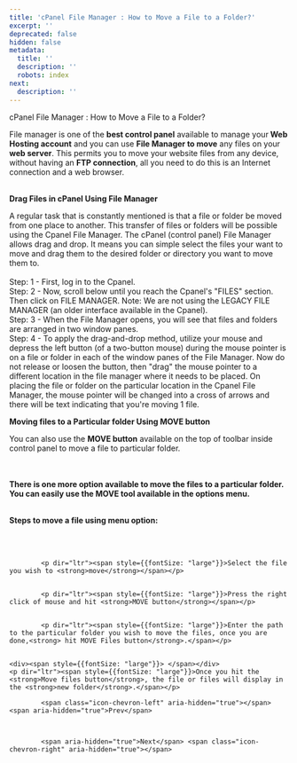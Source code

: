 ```yaml
---
title: 'cPanel File Manager : How to Move a File to a Folder?'
excerpt: ''
deprecated: false
hidden: false
metadata:
  title: ''
  description: ''
  robots: index
next:
  description: ''
---
```


<div class="page-header">
</div>

    

<div itemprop="articleBody">
    <span style={{fontSize: "xx-large"}}>cPanel File Manager : How to Move a File to a Folder?</span>
    <div> </div>
    <p dir="ltr"><span style={{fontSize: "large"}}>File manager is one of the <strong>best control panel</strong> available to manage your<strong> Web Hosting account</strong> and you can use <strong>File Manager to move</strong> any files on your <strong>web server</strong>. This permits you to move your website files from any device, without having an <strong>FTP connection</strong>, all you need to do this is an Internet connection and a web browser.<br /><br /></span></p>
    <p dir="ltr"><strong><span style={{fontSize: "x-large"}}>Drag Files in cPanel Using File Manager</span></strong></p>
    <p dir="ltr"><span style={{fontSize: "large"}}>A regular task that is constantly mentioned is that a file or folder be moved from one place to another. This transfer of files or folders will be possible using the Cpanel File Manager. The cPanel (control panel) File Manager allows drag and drop. It means you can simple select the files your want to move and drag them to the desired folder or directory you want to move them to.<br /><br />Step: 1 - First, log in to the Cpanel. <br />Step: 2 - Now, scroll below until you reach the Cpanel's "FILES" section. Then click on FILE MANAGER. Note: We are not using the LEGACY FILE MANAGER (an older interface available in the Cpanel). <br />Step: 3 - When the File Manager opens, you will see that files and folders are arranged in two window panes. <br />Step: 4 - To apply the drag-and-drop method, utilize your mouse and depress the left button (of a two-button mouse) during the mouse pointer is on a file or folder in each of the window panes of the File Manager. Now do not release or loosen the button, then "drag" the mouse pointer to a different location in the file manager where it needs to be placed. On placing the file or folder on the particular location in the Cpanel File Manager, the mouse pointer will be changed into a cross of arrows and there will be text indicating that you're moving 1 file.<br /></span></p>
    <p dir="ltr"><span style={{fontSize: "large"}}> </span></p>
    <p dir="ltr" style={{textAlign: "left"}}><strong><span style={{fontSize: "x-large"}}>Moving files to a Particular folder Using MOVE button</span></strong></p>
    <div><span style={{fontSize: "large"}}> </span></div>
    <p dir="ltr"><span style={{fontSize: "large"}}>You can also use the <strong>MOVE button</strong> available on the top of toolbar inside control panel to move a file to particular folder.</span><span style={{fontSize: "large"}}><br /><br /><br /></span></p>
    <p dir="ltr"><strong><span style={{fontSize: "large"}}>There is one more option available to move the files to a particular folder. You can easily use the MOVE tool available in the options menu.</span></strong><span style={{fontSize: "large"}}><br /><br /></span></p>
    <p dir="ltr"><span style={{fontSize: "large"}}><span style={{fontSize: "x-large"}}><strong>Steps to move a file using menu option:</strong></span></p>
        <br />
        <br />
        </span>
    </p>
    
        
            <p dir="ltr"><span style={{fontSize: "large"}}>Select the file you wish to <strong>move</strong></span></p>
        
        
            <p dir="ltr"><span style={{fontSize: "large"}}>Press the right click of mouse and hit <strong>MOVE button</strong></span></p>
        
        
            <p dir="ltr"><span style={{fontSize: "large"}}>Enter the path to the particular folder you wish to move the files, once you are done,<strong> hit MOVE Files button</strong>.</span></p>
        
    
    <div><span style={{fontSize: "large"}}> </span></div>
    <p dir="ltr"><span style={{fontSize: "large"}}>Once you hit the <strong>Move files button</strong>, the file or files will display in the <strong>new folder</strong>.</span></p>
</div>

    
        
            <span class="icon-chevron-left" aria-hidden="true"></span> <span aria-hidden="true">Prev</span> 
    
    
        
            <span aria-hidden="true">Next</span> <span class="icon-chevron-right" aria-hidden="true"></span> 
    

</div>